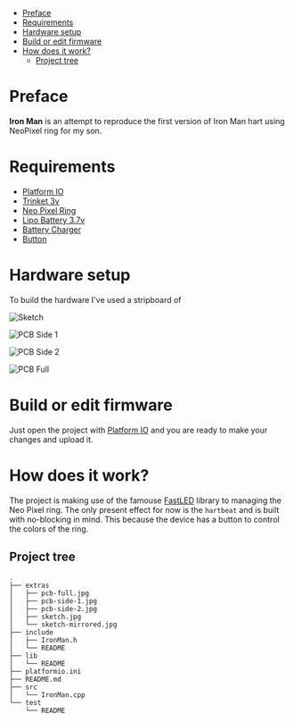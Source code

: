 - [Preface](#preface)
- [Requirements](#requirements)
- [Hardware setup](#hardware-setup)
- [Build or edit firmware](#build-or-edit-firmware)
- [How does it work?](#how-does-it-work)
  - [Project tree](#project-tree)

# Preface

**Iron Man** is an attempt to reproduce the first version of Iron Man hart using NeoPixel ring for my son.

# Requirements

- [Platform IO](https://docs.platformio.org/en/latest/)
- [Trinket 3v](https://www.adafruit.com/product/1500)
- [Neo Pixel Ring](https://www.adafruit.com/product/1643)
- [Lipo Battery 3.7v](https://www.adafruit.com/product/258)
- [Battery Charger]()
- [Button]()

# Hardware setup

To build the hardware I've used a stripboard of

![Sketch](extras/sketch.jpg)

![PCB Side 1](extras/pcb-side-1.jpg)

![PCB Side 2](extras/pcb-side-2.jpg)

![PCB Full](extras/pcb-full.jpg)

# Build or edit firmware

Just open the project with [Platform IO](https://docs.platformio.org/en/latest/) and you are ready to make your changes and upload it.

# How does it work?

The project is making use of the famouse [FastLED](https://github.com/FastLED/FastLED/wiki/Basic-usage) library to managing the Neo Pixel ring. The only present effect for now is the `hartbeat` and is built with no-blocking in mind. This because the device has a button to control the colors of the ring.

## Project tree

```
.
├── extras
│   ├── pcb-full.jpg
│   ├── pcb-side-1.jpg
│   ├── pcb-side-2.jpg
│   ├── sketch.jpg
│   └── sketch-mirrored.jpg
├── include
│   ├── IronMan.h
│   └── README
├── lib
│   └── README
├── platformio.ini
├── README.md
├── src
│   └── IronMan.cpp
└── test
    └── README
```